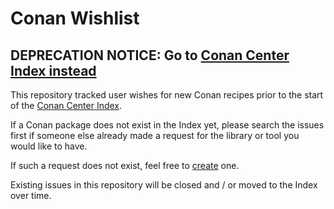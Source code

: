 # Conan Wishlist

## DEPRECATION NOTICE: Go to [Conan Center Index instead](https://github.com/conan-io/conan-center-index)

This repository tracked user wishes for new Conan recipes prior to the start of the [Conan Center Index](https://github.com/conan-io/conan-center-index).

If a Conan package does not exist in the Index yet, please search the issues first if someone else already made a request for the library or tool you would like to have.

If such a request does not exist, feel free to [create](https://github.com/conan-io/conan-center-index/issues/new?labels=library+request&template=package_request.md&title=%5Brequest%5D+%3CLIBRARY-NAME%3E%2F%3CLIBRARY-VERSION%3E) one.

Existing issues in this repository will be closed and / or moved to the Index over time.
